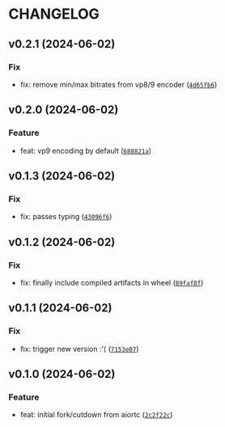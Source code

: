 # CHANGELOG



## v0.2.1 (2024-06-02)

### Fix

* fix: remove min/max bitrates from vp8/9 encoder ([`4d65fb6`](https://github.com/tutorintelligence/vpx-rtp-py/commit/4d65fb6898860ef7b3da3250a6292b428437d048))


## v0.2.0 (2024-06-02)

### Feature

* feat: vp9 encoding by default ([`688821a`](https://github.com/tutorintelligence/vpx-rtp-py/commit/688821ae53f917c3b85e833443eac12f45b39e73))


## v0.1.3 (2024-06-02)

### Fix

* fix: passes typing ([`43096f6`](https://github.com/tutorintelligence/vpx-rtp-py/commit/43096f6d242791dc363e4186432cd4fec1cd1ee1))


## v0.1.2 (2024-06-02)

### Fix

* fix: finally include compiled artifacts in wheel ([`89faf8f`](https://github.com/tutorintelligence/vpx-rtp-py/commit/89faf8f6c5287c06d496b202899474a9bcf035a0))


## v0.1.1 (2024-06-02)

### Fix

* fix: trigger new version :&#39;( ([`7153e07`](https://github.com/tutorintelligence/vpx-rtp-py/commit/7153e07a8a447ad9c9421023639efed0259bdd6c))


## v0.1.0 (2024-06-02)

### Feature

* feat: initial fork/cutdown from aiortc ([`2c2f22c`](https://github.com/tutorintelligence/vpx-rtp-py/commit/2c2f22c3c502736b8be92e75319e223f9d3437f4))

